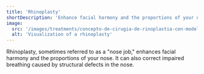 ```yaml
---
title: 'Rhinoplasty'
shortDescription: 'Enhance facial harmony and the proportions of your nose.'
image:
  src: '/images/treatments/concepto-de-cirugia-de-rinoplastia-con-modelo-de-mujer.jpg'
  alt: 'Visualization of a rhinoplasty'
---
```


Rhinoplasty, sometimes referred to as a "nose job," enhances facial harmony and the proportions of your nose. It can also correct impaired breathing caused by structural defects in the nose.
